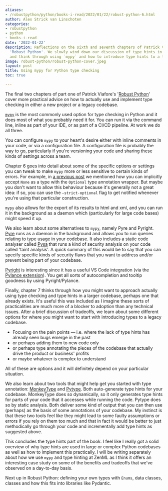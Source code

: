 ```yaml
---
aliases:
- /robustpython/python/books-i-read/2022/01/22/robust-python-6.html
author: Alex Strick van Linschoten
categories:
- robustpython
- python
- books-i-read
date: '2022-01-22'
description: Reflections on the sixth and seventh chapters of Patrick Viafore's book,
  'Robust Python'. We slowly wind down our discussion of type hints in Python code
  and think through using `mypy` and how to introduce type hints to a legacy codebase.
image: robust-python/robust-python-cover.jpeg
layout: post
title: Using mypy for Python type checking
toc: true

---
```


The final two chapters of part one of Patrick Viafore's '[Robust Python](https://www.amazon.com/Robust-Python-Patrick-Viafore-ebook-dp-B09982C9FX/dp/B09982C9FX/ref=mt_other?qid=&me=&tag=soumet-20&_encoding=UTF8)' cover more practical advice on how to actually use and implement type checking in either a new project or a legacy codebase.

[`mypy`](http://www.mypy-lang.org) is the most commonly used option for type checking in Python and it does most of what you probably need it for. You can run it via the command line, inline as part of your IDE, or as part of a CI/CD pipeline. At work we do all three.

You can configure `mypy` to your heart's desire either with inline comments in your code, or via a configuration file. A configuration file is probably the way to go, particularly if you're versioning your code and sharing these kinds of settings across a team.

Chapter 6 goes into detail about some of the specific options or settings you can tweak to make `mypy` more or less sensitive to certain kinds of errors. For example, in [a previous post](https://mlops.systems/robustpython/python/books-i-read/2022/01/08/robust-python-4.html) we mentioned how you can implicitly accept `None` as a type with the `Optional` type annotation wrapper. But maybe you don't want to allow this behaviour because it's generally not a great idea: if so, you can use the `—strict-optional` flag to get notified whenever you're using that particular construction.

`mypy` also allows for the export of its results to html and xml, and you can run it in the background as a daemon which (particularly for large code bases) might speed it up.

We also learn about some alternatives to `mypy`, namely Pyre and Pyright. [Pyre](https://pyre-check.org) runs as a daemon in the background and allows you to run queries relating to type usage in your codebase. It also includes a static code analyser called [Pysa](https://pyre-check.org/docs/pysa-basics/) that runs a kind of security analysis on your code called 'taint analysis'. A quick summary of this would be to say that you can specify specific kinds of security flaws that you want to address and/or prevent being part of your codebase.

[Pyright](https://github.com/microsoft/pyright) is interesting since it has a useful VS Code integration (via the [Pylance extension](https://marketplace.visualstudio.com/items?itemName=ms-python.vscode-pylance)). You get all sorts of autocompletion and tooltip goodness by using Pyright/Pylance.

Finally, chapter 7 thinks through how you might want to approach actually using type checking and type hints in a larger codebase, perhaps one that already exists. It's useful this was included as I imagine these sorts of practicalities are much more of a blocker to adoption than any technical issues. After a brief discussion of tradeoffs, we learn about some different options for where you might want to start with introducing types to a legacy codebase.

- Focusing on the pain points — i.e. where the lack of type hints has already seen bugs emerge in the past
- or perhaps adding them to new code only
- or perhaps type annotating the pieces of the codebase that actually drive the product or business' profits
- or maybe whatever is complex to understand

All of these are options and it will definitely depend on your particular situation.

We also learn about two tools that might help get you started with type annotation: [MonkeyType](https://github.com/instagram/MonkeyType) and [Pytype](https://google.github.io/pytype/). Both auto-generate type hints for your codebase. MonkeyType does so dynamically, so it only generates type hints for parts of your code that it accesses while running the code. Pytype does so by static analysis. Both deliver some kind of output that you can then use (perhaps) as the basis of some annotations of your codebase. My instinct is that these two tools feel like they might lead to some faulty assumptions or errors if you rely on them too much and that in fact it would be better to just methodically go through your code and incrementally add type hints as suggested above.

This concludes the type hints part of the book. I feel like I really got a solid overview of why type hints are used in large or complex Python codebases as well as how to implement this practically. I will be writing separately about how we use `mypy` and type hinting at ZenML as I think it offers an interesting case study on some of the benefits and tradeoffs that we've observed on a day-to-day basis.

Next up in Robust Python: defining your own types with `Enums`, data classes, classes and how this fits into libraries like Pydantic.
